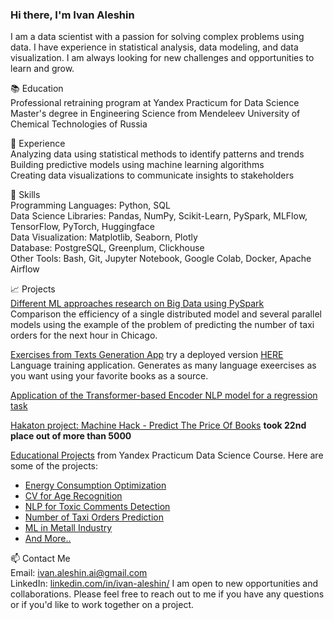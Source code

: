 ### Hi there, I'm Ivan Aleshin

I am a data scientist with a passion for solving complex problems using data. I have experience in statistical analysis, data modeling, and data visualization. I am always looking for new challenges and opportunities to learn and grow.

📚 Education  
Professional retraining program at Yandex Practicum for Data Science  
Master's degree in Engineering Science from Mendeleev University of Chemical Technologies of Russia  

💼 Experience  
Analyzing data using statistical methods to identify patterns and trends  
Building predictive models using machine learning algorithms  
Creating data visualizations to communicate insights to stakeholders  

🚀 Skills  
Programming Languages: Python, SQL  
Data Science Libraries: Pandas, NumPy, Scikit-Learn, PySpark, MLFlow, TensorFlow, PyTorch, Huggingface  
Data Visualization: Matplotlib, Seaborn, Plotly  
Database: PostgreSQL, Greenplum, Clickhouse  
Other Tools: Bash, Git, Jupyter Notebook, Google Colab, Docker, Apache Airflow

📈 Projects  
[Different ML approaches research on Big Data using PySpark](https://github.com/ivan-aleshin/pyspark_chicago_taxi)  
Comparison the efficiency of a single distributed model and several parallel models using the example of the problem of predicting the number of taxi orders for the next hour in Chicago.

[Exercises from Texts Generation App](https://github.com/ivan-aleshin/language_exerice_generator) try a deployed version [HERE](https://ex-gen.streamlit.app)  
Language training application. Generates as many language exeercises as you want using your favorite books as a source.

[Application of the Transformer-based Encoder NLP model for a regression task](https://github.com/ivan-aleshin/pet_projects/tree/main/nlp_for_regression)

[Hakaton project: Machine Hack - Predict The Price Of Books](https://github.com/ivan-aleshin/hackatons_and_competiions/blob/main/book_price_prediction/books_price_prediction.ipynb) **took 22nd place out of more than 5000**

[Educational Projects](https://github.com/ivan-aleshin/yandex-practicum-projects) from Yandex Practicum Data Science Course. Here are some of the projects:
- [Energy Consumption Optimization](https://github.com/ivan-aleshin/yandex-practicum-projects/tree/main/15_prediction_temperature_of_steel)
- [CV for Age Recognition](https://github.com/ivan-aleshin/yandex-practicum-projects/tree/main/13_cv_age_recognition)
- [NLP for Toxic Comments Detection](https://github.com/ivan-aleshin/yandex-practicum-projects/tree/main/12_nlp_toxic_comments_detection)
- [Number of Taxi Orders Prediction](https://github.com/ivan-aleshin/yandex-practicum-projects/tree/main/11_timeseries_prediction)
- [ML in Metall Industry](https://github.com/ivan-aleshin/yandex-practicum-projects/tree/main/08_ml_in_metall_industry)
- [And More..](https://github.com/ivan-aleshin/yandex-practicum-projects)

📫 Contact Me  
Email: ivan.aleshin.ai@gmail.com  
LinkedIn:  [linkedin.com/in/ivan-aleshin/](https://www.linkedin.com/in/ivan-aleshin/)
I am open to new opportunities and collaborations. Please feel free to reach out to me if you have any questions or if you'd like to work together on a project.
